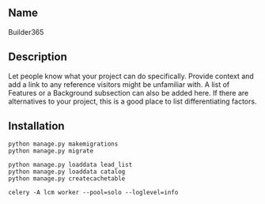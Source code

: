 ## Name
Builder365

## Description
Let people know what your project can do specifically. Provide context and add a link to any reference visitors might be unfamiliar with. A list of Features or a Background subsection can also be added here. If there are alternatives to your project, this is a good place to list differentiating factors.

## Installation
```
python manage.py makemigrations
python manage.py migrate

python manage.py loaddata lead_list
python manage.py loaddata catalog
python manage.py createcachetable

celery -A lcm worker --pool=solo --loglevel=info
```